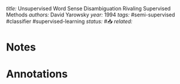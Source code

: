 *title:* Unsupervised Word Sense Disambiguation Rivaling Supervised Methods
*authors:* David Yarowsky
*year:* 1994
*tags:* #semi-supervised #classifier #supervised-learning 
*status:* #📥
*related:*

# Notes 

# Annotations